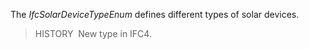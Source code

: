 The _IfcSolarDeviceTypeEnum_ defines different types of solar devices.

> HISTORY&nbsp; New type in IFC4.
